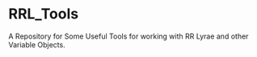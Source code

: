 # RRL_Tools
A Repository for Some Useful Tools for working with RR Lyrae and other Variable Objects.
